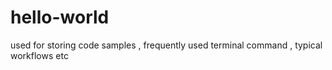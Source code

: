 # hello-world
used for storing code samples , frequently used terminal command , typical workflows etc
